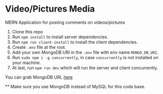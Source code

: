 # Video/Pictures Media
MERN Application for posting comments on videos/pictures

1. Clone this repo
2. Run `npm install` to install server dependencies.
3. Run `npm run client-install` to install the client dependencies.
4. Create `.env` file at the root.
5. Add your own MongoDB URI in the `.env` file with env name `MONGO_DB_URI`.
6. Run `sudo npm i -g concurrently`, in case `concurrently` is not installed on your machine.
6. At last, run `npm run dev` which will run the server and client concurrently.

You can grab MongoDB URL [here](https://mlab.com/)

** Make sure you use MongoDB instead of MySQL for this code base.